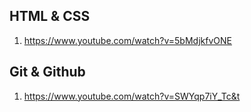 ## HTML & CSS

1. https://www.youtube.com/watch?v=5bMdjkfvONE

## Git & Github

1. https://www.youtube.com/watch?v=SWYqp7iY_Tc&t

